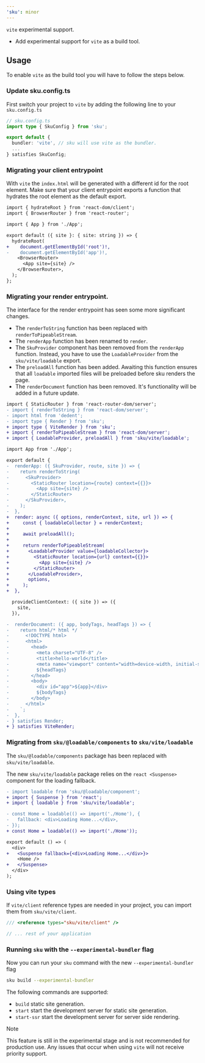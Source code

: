 ```yaml
---
'sku': minor
---
```


`vite` experimental support.

- Add experimental support for `vite` as a build tool.

## Usage

To enable `vite` as the build tool you will have to follow the steps below.

### Update sku.config.ts

First switch your project to `vite` by adding the following line to your `sku.config.ts`

```typescript
// sku.config.ts
import type { SkuConfig } from 'sku';

export default {
  bundler: 'vite', // sku will use vite as the bundler.
  ...
} satisfies SkuConfig;
```

### Migrating your client entrypoint

With `vite` the `index.html` will be generated with a different id for the root element.
Make sure that your client entrypoint exports a function that hydrates the root element as the default export.

```diff
import { hydrateRoot } from 'react-dom/client';
import { BrowserRouter } from 'react-router';

import { App } from './App';

export default ({ site }: { site: string }) => {
  hydrateRoot(
+    document.getElementById('root')!,
-    document.getElementById('app')!,
    <BrowserRouter>
      <App site={site} />
    </BrowserRouter>,
  );
};
```

### Migrating your render entrypoint.

The interface for the render entrypoint has seen some more significant changes.

- The `renderToString` function has been replaced with `renderToPipeableStream`.
- The `renderApp` function has been renamed to `render`.
- The `SkuProvider` component has been removed from the `renderApp` function. Instead, you have to use the `LoadableProvider` from the `sku/vite/loadable` export.
- The `preloadAll` function has been added. Awaiting this function ensures that all `loadable` imported files will be preloaded before sku renders the page.
- The `renderDocument` function has been removed. It's functionality will be added in a future update.

```diff
import { StaticRouter } from 'react-router-dom/server';
- import { renderToString } from 'react-dom/server';
- import html from 'dedent';
- import type { Render } from 'sku';
+ import type { ViteRender } from 'sku';
+ import { renderToPipeableStream } from 'react-dom/server';
+ import { LoadableProvider, preloadAll } from 'sku/vite/loadable';

import App from './App';

export default {
-  renderApp: ({ SkuProvider, route, site }) => {
-    return renderToString(
-      <SkuProvider>
-        <StaticRouter location={route} context={{}}>
-          <App site={site} />
-        </StaticRouter>
-      </SkuProvider>,
-    );
-  },
+  render: async ({ options, renderContext, site, url }) => {
+     const { loadableCollector } = renderContext;
+
+     await preloadAll();
+
+     return renderToPipeableStream(
+       <LoadableProvider value={loadableCollector}>
+         <StaticRouter location={url} context={{}}>
+           <App site={site} />
+         </StaticRouter>
+       </LoadableProvider>,
+       options,
+     );
+  },

  provideClientContext: ({ site }) => ({
    site,
  }),

-  renderDocument: ({ app, bodyTags, headTags }) => {
-    return html/* html */ `
-      <!DOCTYPE html>
-      <html>
-        <head>
-          <meta charset="UTF-8" />
-          <title>hello-world</title>
-          <meta name="viewport" content="width=device-width, initial-scale=1" />
-          ${headTags}
-        </head>
-        <body>
-          <div id="app">${app}</div>
-          ${bodyTags}
-        </body>
-      </html>
-    `;
-  },
- } satisfies Render;
+ } satisfies ViteRender;
```

### Migrating from `sku/@loadable/components` to `sku/vite/loadable`

The `sku/@loadable/components` package has been replaced with `sku/vite/loadable`.

The new `sku/vite/loadable` package relies on the `react <Suspense>` component for the loading fallback.

```diff
- import loadable from 'sku/@loadable/component';
+ import { Suspense } from 'react';
+ import { loadable } from 'sku/vite/loadable';

- const Home = loadable(() => import('./Home'), {
-   fallback: <div>Loading Home...</div>,
- });
+ const Home = loadable(() => import('./Home'));

export default () => (
  <div>
+   <Suspense fallback={<div>Loading Home...</div>}>
    <Home />
+   </Suspense>
  </div>
);
```

### Using vite types

If `vite/client` reference types are needed in your project, you can import them from `sku/vite/client`.

```typescript
/// <reference types="sku/vite/client" />

// ... rest of your application
````

### Running `sku` with the `--experimental-bundler` flag

Now you can run your `sku` command with the new `--experimental-bundler` flag

```bash
sku build --experimental-bundler
```

The following commands are supported:
- `build` static site generation.
- `start` start the development server for static site generation.
- `start-ssr` start the development server for server side rendering.


> [!NOTE]
> This feature is still in the experimental stage and is not recommended for production use.
> Any issues that occur when using `vite` will not receive priority support.
